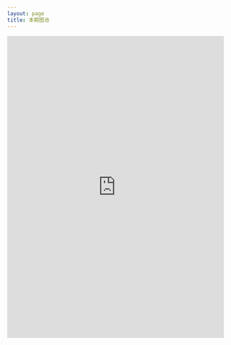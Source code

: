 ```yaml
---
layout: page
title: 本期图池
---
```

<iframe src="https://docs.qq.com/sheet/DZXhWZ21vdEl1WERx?tab=inji51" width=100% height=700px frameborder="0" scrolling="no"> </iframe>